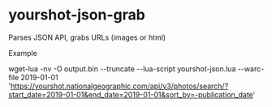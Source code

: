 # yourshot-json-grab
Parses JSON API, grabs URLs (images or html)

Example

wget-lua -nv -O output.bin --truncate --lua-script yourshot-json.lua --warc-file 2019-01-01 'https://yourshot.nationalgeographic.com/api/v3/photos/search/?start_date=2019-01-01&end_date=2019-01-01&sort_by=-publication_date' 
